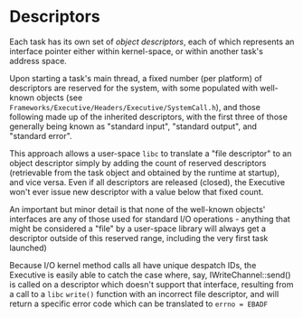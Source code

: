 # Descriptors

Each task has its own set of _object descriptors_, each of which represents an
interface pointer either within kernel-space, or within another task's address
space.

Upon starting a task's main thread, a fixed number (per platform) of
descriptors are reserved for the system, with some populated with
well-known objects (see `Frameworks/Executive/Headers/Executive/SystemCall.h`),
and those following made up of the inherited descriptors, with the
first three of those generally being known as "standard input",
"standard output", and "standard error".

This approach allows a user-space `libc` to translate a "file descriptor"
to an object descriptor simply by adding the count of reserved descriptors
(retrievable from the task object and obtained by the runtime at startup),
and vice versa. Even if all descriptors are released (closed), the
Executive won't ever issue new descriptor with a value below that fixed
count.

An important but minor detail is that none of the well-known objects'
interfaces are any of those used for standard I/O operations - anything that
might be considered a "file" by a user-space library will always get a
descriptor outside of this reserved range, including the very first task
launched)

Because I/O kernel method calls all have unique despatch IDs, the Executive
is easily able to catch the case where, say, IWriteChannel::send() is called
on a descriptor which doesn't support that interface, resulting from a
call to a `libc` `write()` function with an incorrect file descriptor, and
will return a specific error code which can be translated to `errno = EBADF`
